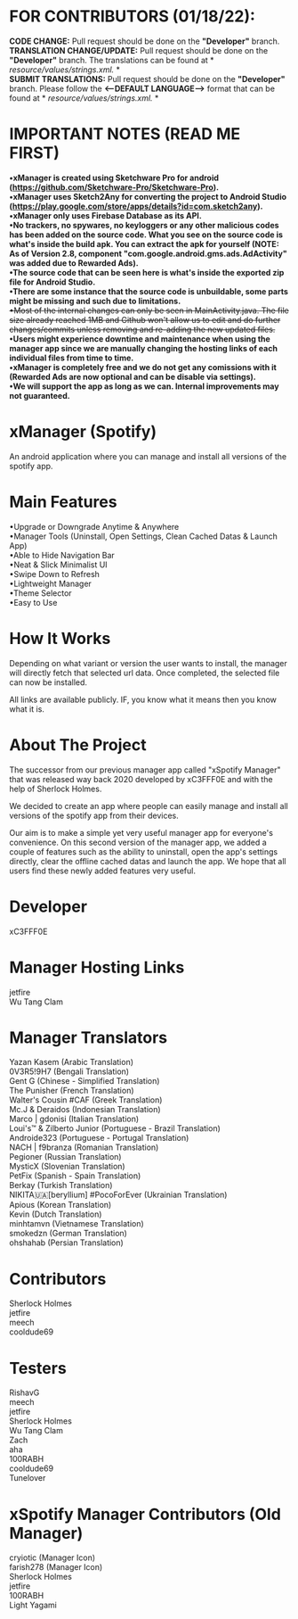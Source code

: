 # FOR CONTRIBUTORS (01/18/22): 
**CODE CHANGE:** Pull request should be done on the **"Developer"** branch.  
**TRANSLATION CHANGE/UPDATE:** Pull request should be done on the **"Developer"** branch. The translations can be found at * *resource/values/strings.xml.* *  
**SUBMIT TRANSLATIONS:** Pull request should be done on the **"Developer"** branch. Please follow the **<--DEFAULT LANGUAGE-->** format that can be found at * *resource/values/strings.xml.* *  

# IMPORTANT NOTES (READ ME FIRST)

**•xManager is created using Sketchware Pro for android (https://github.com/Sketchware-Pro/Sketchware-Pro).**  
**•xManager uses Sketch2Any for converting the project to Android Studio (https://play.google.com/store/apps/details?id=com.sketch2any).**  
**•xManager only uses Firebase Database as its API.**  
**•No trackers, no spywares, no keyloggers or any other malicious codes has been added on the source code. What you see on the source code is what's inside the build apk. You can extract the apk for yourself (NOTE: As of Version 2.8, component "com.google.android.gms.ads.AdActivity" was added due to Rewarded Ads).**  
**•The source code that can be seen here is what's inside the exported zip file for Android Studio.**  
**•There are some instance that the source code is unbuildable, some parts might be missing and such due to limitations.**   
~~•Most of the internal changes can only be seen in MainActivity.java. The file size already reached 1MB and Github won't allow us to edit and do further changes/commits unless removing and re-adding the new updated files.~~  
**•Users might experience downtime and maintenance when using the manager app since we are manually changing the hosting links of each individual files from time to time.**  
**•xManager is completely free and we do not get any comissions with it (Rewarded Ads are now optional and can be disable via settings).**  
**•We will support the app as long as we can. Internal improvements may not guaranteed.** 

# xManager (Spotify)

An android application where you can manage and install all versions of the spotify app.

# Main Features

•Upgrade or Downgrade Anytime & Anywhere  
•Manager Tools (Uninstall, Open Settings, Clean Cached Datas & Launch App)  
•Able to Hide Navigation Bar  
•Neat & Slick Minimalist UI  
•Swipe Down to Refresh  
•Lightweight Manager  
•Theme Selector  
•Easy to Use  

# How It Works

Depending on what variant or version the user wants to install, the manager will directly fetch that selected url data. Once completed, the selected file can now be installed.  

All links are available publicly. IF, you know what it means then you know what it is.

# About The Project

The successor from our previous manager app called "xSpotify Manager" that was released way back 2020 developed by xC3FFF0E and with the help of Sherlock Holmes.

We decided to create an app where people can easily manage and install all versions of the spotify app from their devices.  

Our aim is to make a simple yet very useful manager app for everyone's convenience. On this second version of the manager app, we added a couple of features such as the ability to uninstall, open the app's settings directly, clear the offline cached datas and launch the app. We hope that all users find these newly added features very useful.

# Developer

xC3FFF0E 

# Manager Hosting Links

jetfire  
Wu Tang Clam  

# Manager Translators

Yazan Kasem (Arabic Translation)  
0V3R5!9H7 (Bengali Translation)  
Gent G (Chinese - Simplified Translation)  
The Punisher (French Translation)  
Walter's Cousin #CAF (Greek Translation)  
Mc.J & Deraidos (Indonesian Translation)  
Marco | gdonisi (Italian Translation)  
Loui's™ & Zilberto Junior (Portuguese - Brazil Translation)  
Androide323 (Portuguese - Portugal Translation)  
NACH | f9branza (Romanian Translation)  
Pegioner (Russian Translation)  
MysticX (Slovenian Translation)  
PetFix (Spanish - Spain Translation)  
Berkay (Turkish Translation)  
NIKITA🇺🇦[beryllium] #PocoForEver (Ukrainian Translation)  
Apious (Korean Translation)  
Kevin (Dutch Translation)  
minhtamvn (Vietnamese Translation)  
smokedzn (German Translation)  
ohshahab (Persian Translation)  

# Contributors  

Sherlock Holmes  
jetfire  
meech  
cooldude69  

# Testers  

RishavG  
meech  
jetfire  
Sherlock Holmes  
Wu Tang Clam  
Zach  
aha  
100RABH  
cooldude69  
Tunelover  

# xSpotify Manager Contributors (Old Manager)  

cryiotic (Manager Icon)  
farish278 (Manager Icon)  
Sherlock Holmes  
jetfire  
100RABH  
Light Yagami  
